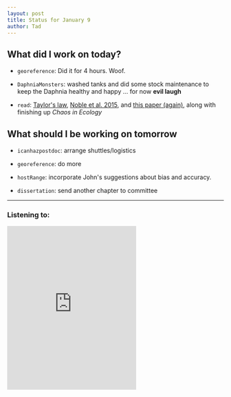 ```yaml
---
layout: post
title: Status for January 9
author: Tad
---
```


## What did I work on today?

* `georeference`: Did it for 4 hours. Woof.

* `DaphniaMonsters`: washed tanks and did some stock maintenance to keep the Daphnia healthy and happy ... for now **evil laugh**

* `read`: [Taylor's law](http://arxiv.org/pdf/1505.02033.pdf), [Noble et al. 2015](http://www.nature.com/ncomms/2015/150408/ncomms7664/full/ncomms7664.html), and [this paper (again)](http://www.eve.ucdavis.edu/sschreiber/reprints/amnat-15b.pdf), along with finishing up _Chaos in Ecology_


## What should I be working on tomorrow

* `icanhazpostdoc`: arrange shuttles/logistics

* `georeference`: do more

* `hostRange`:  incorporate John's suggestions about bias and accuracy.

* `dissertation`: send another chapter to committee





---

### Listening to:
 <iframe src='https://embed.spotify.com/?uri=spotify:track:6XorgdtMRoZ5OdmSV7NCFJ' width='300' height='380' frameborder='0' allowtransparency='true'></iframe>
 <i class='fa fa-code' style='color:pink'></i>
